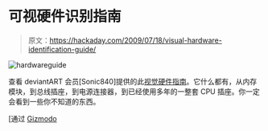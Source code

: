 # 可视硬件识别指南

> 原文：<https://hackaday.com/2009/07/18/visual-hardware-identification-guide/>

![hardwareguide](img/534c0456654d4bf94753b9934824d86b.png "hardwareguide")

查看 deviantART 会员[Sonic840]提供的此[视觉硬件指南](http://sonic840.deviantart.com/art/Computer-hardware-poster-1-7-111402099)。它什么都有，从内存模块，到总线插座，到电源连接器，到已经使用多年的一整套 CPU 插座。你一定会看到一些你不知道的东西。

[通过 [Gizmodo](http://gizmodo.com/5317642/a-pictorial-guide-to-computer-hardware)